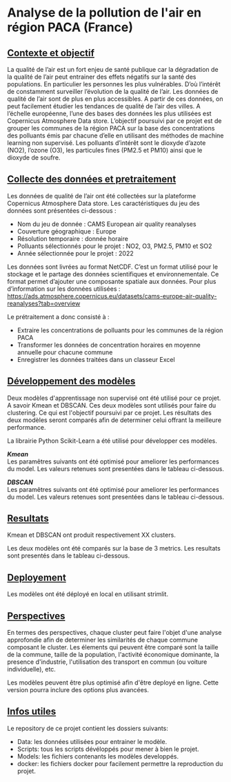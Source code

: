 # Analyse de la pollution de l'air en région PACA (France)
## <ins>Contexte et objectif</ins>
La qualité de l’air est un fort enjeu de santé publique car la dégradation de la qualité de l’air peut entrainer des effets négatifs sur la santé des populations. En particulier les personnes les plus vulnérables. D’où l’intérêt de constamment surveiller l’évolution de la qualité de l’air.
Les données de qualité de l’air sont de plus en plus accessibles. A partir de ces données, on peut facilement étudier les tendances de qualité de l’air des villes. A l’échelle européenne, l’une des bases des données les plus utilisées est Copernicus Atmosphere Data store.
L’objectif poursuivi par ce projet est de grouper les communes de la région PACA sur la base des concentrations des polluants émis par chacune d’elle en utilisant des méthodes de machine learning non supervisé.
Les polluants d’intérêt sont le dioxyde d’azote (NO2), l’ozone (O3), les particules fines (PM2.5 et PM10) ainsi que le dioxyde de soufre. 

## <ins>Collecte des données  et pretraitement</ins>
Les données de qualité de l’air ont été collectées sur la plateforme Copernicus Atmosphere Data store. Les caractéristiques du jeu des données sont présentées ci-dessous :
* Nom du jeu de donnée : CAMS European air quality reanalyses
* Couverture géographique : Europe
* Résolution temporaire : donnée horaire
* Polluants sélectionnés pour le projet : NO2, O3, PM2.5, PM10 et SO2
* Année sélectionnée pour le projet : 2022

Les données sont livrées au format NetCDF. C’est un format utilisé pour le stockage et le partage des données scientifiques et environnementale. Ce format permet d’ajouter une composante spatiale aux données. 
Pour plus d’information sur les données utilisées : https://ads.atmosphere.copernicus.eu/datasets/cams-europe-air-quality-reanalyses?tab=overview

Le prétraitement a donc consisté à :
* Extraire les concentrations de polluants pour les communes de la région PACA
* Transformer les données de concentration horaires en moyenne annuelle pour chacune commune
* Enregistrer les données traitées dans un classeur Excel

## <ins>Développement des modèles</ins>
Deux modèles d'apprentissage non supervisé ont été utilisé pour ce projet. A savoir Kmean et DBSCAN. Ces deux modèles sont utilisés pour faire du clustering. Ce qui est l'objectif poursuivi par ce projet. Les résultats des deux modèles seront comparés afin de determiner celui offrant la meilleure performance.

La librairie Python Scikit-Learn a été utilisé pour développer ces modèles.

***Kmean***  
Les paramêtres suivants ont été optimisé pour ameliorer les performances du model. Les valeurs retenues sont presentées dans le tableau ci-dessous.

***DBSCAN***  
Les paramêtres suivants ont été optimisé pour ameliorer les performances du model. Les valeurs retenues sont presentées dans le tableau ci-dessous.

## <ins>Resultats</ins>
Kmean et DBSCAN ont produit respectivement XX clusters.

Les deux modèles ont été comparés sur la base de 3 metrics. Les resultats sont presentés dans le tableau ci-dessous.

## <ins>Deployement</ins>
Les modèles ont été déployé en local en utilisant strimlit.

## <ins>Perspectives</ins>
En termes des perspectives, chaque cluster peut faire l'objet d'une analyse approfondie afin de determiner les similarités de chaque commune composant le cluster. Les élements qui peuvent être comparé sont la taille de la commune, taille de la population, l'activité économique dominante, la presence d'industrie, l'utilisation des transport en commun (ou voiture individuelle), etc.

Les modèles peuvent être plus optimisé afin d'être deployé en ligne. Cette version pourra inclure des options plus avancées.

## <ins>Infos utiles</ins>
Le  repository de ce projet contient les dossiers suivants:
* Data: les données utilisées pour entrainer le modèle.
* Scripts: tous les scripts dévéloppés pour mener à bien le projet.
* Models: les fichiers contenants les modèles developpés.
* docker: les fichiers docker pour facilement permettre la reproduction du projet.
